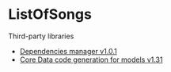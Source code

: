 # ListOfSongs

Third-party libraries
* [Dependencies manager v1.0.1](https://cocoapods.org)
* [Core Data code generation for models v1.31](https://github.com/rentzsch/mogenerator)
